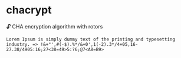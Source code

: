 # chacrypt
🔓 CHA encryption algorithm with rotors

```
Lorem Ipsum is simply dummy text of the printing and typesetting industry. => !&+"',#(-$).%*/&+0',1(-2).3*/4+05,16-27.38/4905:16;27<38=49>5:?6;@7<A8=B9>
```
